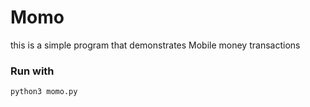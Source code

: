 # Momo
this is a simple program  that demonstrates Mobile money transactions

### Run with 
` python3 momo.py `
